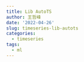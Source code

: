 ```yaml
---
title: Lib AutoTS
author: 王哲峰
date: '2022-04-26'
slug: timeseries-lib-autots
categories:
  - timeseries
tags:
  - ml
---
```

